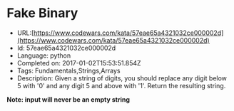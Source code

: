 # Fake Binary

 - URL:[https://www.codewars.com/kata/57eae65a4321032ce000002d](https://www.codewars.com/kata/57eae65a4321032ce000002d)
 - Id: 57eae65a4321032ce000002d
 - Language: python
 - Completed on: 2017-01-02T15:53:51.854Z
 - Tags: Fundamentals,Strings,Arrays
 - Description:
Given a string of digits, you should replace any digit below 5 with '0' and any digit 5 and above with '1'. Return the resulting string.

**Note: input will never be an empty string**

